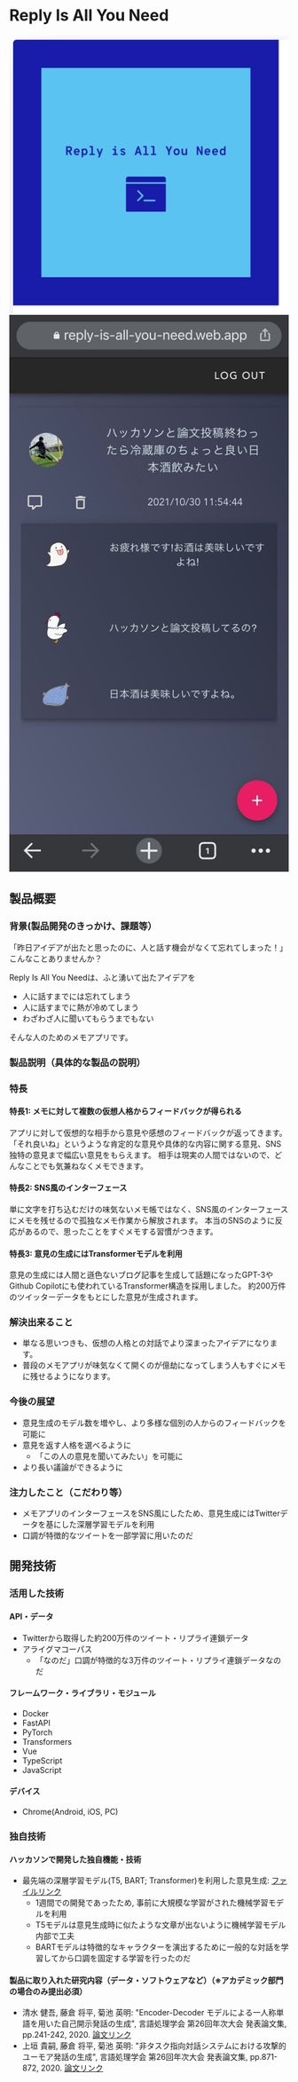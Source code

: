 # Reply Is All You Need

![](./logo.png)![IMAGE ALT TEXT HERE](./sample.png)

## 製品概要
### 背景(製品開発のきっかけ、課題等）　
「昨日アイデアが出たと思ったのに、人と話す機会がなくて忘れてしまった！」<br>
こんなことありませんか？


Reply Is All You Needは、ふと湧いて出たアイデアを

- 人に話すまでには忘れてしまう
- 人に話すまでに熱が冷めてしまう
- わざわざ人に聞いてもらうまでもない

そんな人のためのメモアプリです。

### 製品説明（具体的な製品の説明）
### 特長
#### **特長1: メモに対して複数の仮想人格からフィードバックが得られる**
アプリに対して仮想的な相手から意見や感想のフィードバックが返ってきます。
「それ良いね」というような肯定的な意見や具体的な内容に関する意見、SNS独特の意見まで幅広い意見をもらえます。
相手は現実の人間ではないので、どんなことでも気兼ねなくメモできます。

#### **特長2: SNS風のインターフェース**
単に文字を打ち込むだけの味気ないメモ帳ではなく、SNS風のインターフェースにメモを残せるので孤独なメモ作業から解放されます。
本当のSNSのように反応があるので、思ったことをすぐメモする習慣がつきます。

#### **特長3: 意見の生成にはTransformerモデルを利用**
意見の生成には人間と遜色ないブログ記事を生成して話題になったGPT-3やGithub Copilotにも使われているTransformer構造を採用しました。
約200万件のツイッターデータをもとにした意見が生成されます。


### 解決出来ること
- 単なる思いつきも、仮想の人格との対話でより深まったアイデアになります。
- 普段のメモアプリが味気なくて開くのが億劫になってしまう人もすぐにメモに残せるようになります。

### 今後の展望
* 意見生成のモデル数を増やし、より多様な個別の人からのフィードバックを可能に
* 意見を返す人格を選べるように
  * 「この人の意見を聞いてみたい」を可能に
* より長い議論ができるように

### 注力したこと（こだわり等）
* メモアプリのインターフェースをSNS風にしたため、意見生成にはTwitterデータを基にした深層学習モデルを利用
* 口調が特徴的なツイートを一部学習に用いたのだ

## 開発技術
### 活用した技術
#### API・データ
* Twitterから取得した約200万件のツイート・リプライ連鎖データ
* アライグマコーパス
  * 「なのだ」口調が特徴的な3万件のツイート・リプライ連鎖データなのだ

#### フレームワーク・ライブラリ・モジュール
* Docker
* FastAPI
* PyTorch
* Transformers
* Vue
* TypeScript
* JavaScript

#### デバイス
* Chrome(Android, iOS, PC)

### 独自技術
#### ハッカソンで開発した独自機能・技術
* 最先端の深層学習モデル(T5, BART; Transformer)を利用した意見生成: [ファイルリンク](https://github.com/jphacks/C_2108_1/)
  * 1週間での開発であったため, 事前に大規模な学習がされた機械学習モデルを利用
  * T5モデルは意見生成時に似たような文章が出ないように機械学習モデル内部で工夫
  * BARTモデルは特徴的なキャラクターを演出するために一般的な対話を学習してから口調を固定する学習を行ったのだ

#### 製品に取り入れた研究内容（データ・ソフトウェアなど）（※アカデミック部門の場合のみ提出必須）
* 清水 健吾, 藤倉 将平, 菊池 英明: "Encoder-Decoder モデルによる一人称単語を用いた自己開示発話の生成", 言語処理学会 第26回年次大会 発表論文集, pp.241-242, 2020. [論文リンク](https://www.anlp.jp/proceedings/annual_meeting/2020/pdf_dir/P2-25.pdf)
* 上垣 貴嗣, 藤倉 将平, 菊池 英明: "非タスク指向対話システムにおける攻撃的ユーモア発話の生成", 言語処理学会 第26回年次大会 発表論文集, pp.871-872, 2020. [論文リンク](https://www.anlp.jp/proceedings/annual_meeting/2020/pdf_dir/P4-22.pdf)
